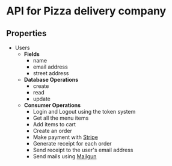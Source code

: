 # API for Pizza delivery company

## Properties
* Users
	* __Fields__
		* name
		* email address
		* street address
	* __Database Operations__
		* create
		* read
		* update
	* __Consumer Operations__
		* Login and Logout using the token system
		* Get all the menu items
		* Add items to cart
		* Create an order
		* Make payment with [Stripe](stripe.com)
		* Generate receipt for each order
		* Send receipt to the user's email address 
		* Send mails using [Mailgun](mailgun.com)
		
